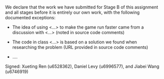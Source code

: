 We declare that the work we have submitted for Stage B of this assignment and all stages before it is entirely our own work, with the following documented exceptions:

* The idea of using <...> to make the game run faster came from a discussion with <...> (noted in source code comments)

* The code in class <...> is based on a solution we found when researching the problem (URL provided in source code comments)

*  ....

Signed: Xueting Ren (u6528362), Daniel Levy (u6996577), and Jiabei Wang (u6746919)
